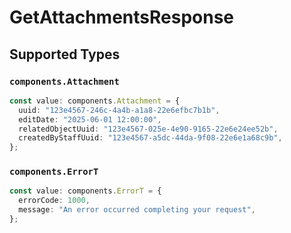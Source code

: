 # GetAttachmentsResponse


## Supported Types

### `components.Attachment`

```typescript
const value: components.Attachment = {
  uuid: "123e4567-246c-4a4b-a1a8-22e6efbc7b1b",
  editDate: "2025-06-01 12:00:00",
  relatedObjectUuid: "123e4567-025e-4e90-9165-22e6e24ee52b",
  createdByStaffUuid: "123e4567-a5dc-44da-9f08-22e6e1a68c9b",
};
```

### `components.ErrorT`

```typescript
const value: components.ErrorT = {
  errorCode: 1000,
  message: "An error occurred completing your request",
};
```

